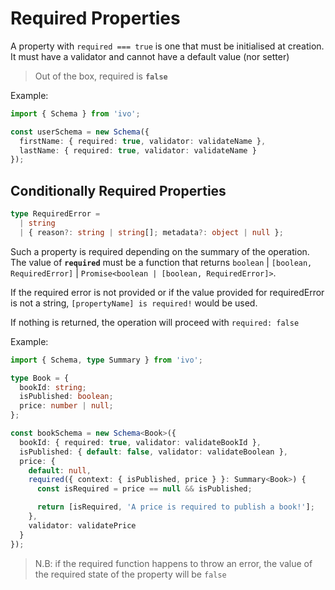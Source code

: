 # Required Properties

A property with `required === true` is one that must be initialised at creation. It must have a validator and cannot have a default value (nor setter)

> Out of the box, required is **`false`**

Example:

```ts
import { Schema } from 'ivo';

const userSchema = new Schema({
  firstName: { required: true, validator: validateName },
  lastName: { required: true, validator: validateName }
});
```

## Conditionally Required Properties

```ts
type RequiredError =
  | string
  | { reason?: string | string[]; metadata?: object | null };
```

Such a property is required depending on the summary of the operation. The value of **`required`** must be a function that returns `boolean` | `[boolean, RequiredError]` | `Promise<boolean | [boolean, RequiredError]>`.

If the required error is not provided or if the value provided for requiredError is not a string, `[propertyName] is required!` would be used.

If nothing is returned, the operation will proceed with `required: false`

Example:

```ts
import { Schema, type Summary } from 'ivo';

type Book = {
  bookId: string;
  isPublished: boolean;
  price: number | null;
};

const bookSchema = new Schema<Book>({
  bookId: { required: true, validator: validateBookId },
  isPublished: { default: false, validator: validateBoolean },
  price: {
    default: null,
    required({ context: { isPublished, price } }: Summary<Book>) {
      const isRequired = price == null && isPublished;

      return [isRequired, 'A price is required to publish a book!'];
    },
    validator: validatePrice
  }
});
```

> N.B: if the required function happens to throw an error, the value of the required state of the property will be `false`
